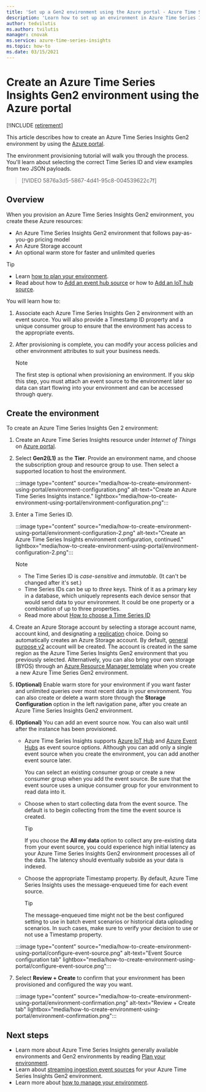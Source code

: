 ```yaml
---
title: 'Set up a Gen2 environment using the Azure portal - Azure Time Series Insights Gen2 | Microsoft Docs'
description: 'Learn how to set up an environment in Azure Time Series Insights Gen2 using Azure portal.'
author: tedvilutis
ms.author: tvilutis
manager: cnovak
ms.service: azure-time-series-insights
ms.topic: how-to
ms.date: 03/15/2021
---
```


# Create an Azure Time Series Insights Gen2 environment using the Azure portal

[!INCLUDE [retirement](../../includes/tsi-retirement.md)]

This article describes how to create an Azure Time Series Insights Gen2 environment by using the [Azure portal](https://portal.azure.com/).

The environment provisioning tutorial will walk you through the process. You'll learn about selecting the correct Time Series ID and view examples from two JSON payloads.</br>

> [!VIDEO 5876a3d5-5867-4d41-95c8-004539622c7f]

## Overview

When you provision an Azure Time Series Insights Gen2 environment, you create these Azure resources:

* An Azure Time Series Insights Gen2 environment that follows pay-as-you-go pricing model
* An Azure Storage account
* An optional warm store for faster and unlimited queries

> [!TIP]
>
> * Learn [how to plan your environment](./how-to-plan-your-environment.md).
> * Read about how to [Add an event hub source](./how-to-ingest-data-event-hub.md) or how to [Add an IoT hub source](./how-to-ingest-data-iot-hub.md).

You will learn how to:

1. Associate each Azure Time Series Insights Gen 2 environment with an event source. You will also provide a Timestamp ID property and a unique consumer group to ensure that the environment has access to the appropriate events.

1. After provisioning is complete, you can modify your access policies and other environment attributes to suit your business needs.

   > [!NOTE]
   > The first step is optional when provisioning an environment. If you skip this step, you must attach an event source to the environment later so data can start flowing into your environment and can be accessed through query.

## Create the environment

To create an Azure Time Series Insights Gen 2 environment:

1. Create an Azure Time Series Insights resource under *Internet of Things* on [Azure portal](https://portal.azure.com/).

1. Select **Gen2(L1)** as the **Tier**. Provide an environment name, and choose the subscription group and resource group to use. Then select a supported location to host the environment.

   :::image type="content" source="media/how-to-create-environment-using-portal/environment-configuration.png" alt-text="Create an Azure Time Series Insights instance." lightbox="media/how-to-create-environment-using-portal/environment-configuration.png":::

1. Enter a Time Series ID.

   :::image type="content" source="media/how-to-create-environment-using-portal/environment-configuration-2.png" alt-text="Create an Azure Time Series Insights environment configuration, continued." lightbox="media/how-to-create-environment-using-portal/environment-configuration-2.png":::

   > [!NOTE]
   >
   > * The Time Series ID is *case-sensitive* and *immutable*. (It can't be changed after it's set.)
   > * Time Series IDs can be up to *three* keys. Think of it as a primary key in a database, which uniquely represents each device sensor that would send data to your environment. It could be one property or a combination of up to three properties.
   > * Read more about [How to choose a Time Series ID](./how-to-select-tsid.md)

1. Create an Azure Storage account by selecting a storage account name, account kind, and designating a [replication](../storage/common/redundancy-migration.md?tabs=portal) choice. Doing so automatically creates an Azure Storage  account. By default, [general purpose v2](../storage/common/storage-account-overview.md) account will be created. The account is created in the same region as the Azure Time Series Insights Gen2 environment that you previously selected.
Alternatively, you can also bring your own storage (BYOS) through an [Azure Resource Manager template](./time-series-insights-manage-resources-using-azure-resource-manager-template.md) when you create a new Azure Time Series Gen2 environment.

1. **(Optional)** Enable warm store for your environment if you want faster and unlimited queries over most recent data in your environment. You can also create or delete a warm store through the **Storage Configuration** option in the left navigation pane, after you create an Azure Time Series Insights Gen2 environment.

1. **(Optional)** You can add an event source now. You can also wait until after the instance has been provisioned.

   * Azure Time Series Insights supports [Azure IoT Hub](./how-to-ingest-data-iot-hub.md) and [Azure Event Hubs](./how-to-ingest-data-event-hub.md) as event source options. Although you can add only a single event source when you create the environment, you can add another event source later.

     You can select an existing consumer group or create a new consumer group when you add the event source. Be sure that the event source uses a unique consumer group for your environment to read data into it.

   * Choose when to start collecting data from the event source. The default is to begin collecting from the time the event source is created.

     > [!TIP]
     > If you choose the **All my data** option to collect any pre-existing data from your event source, you could experience high initial latency as your Azure Time Series Insights Gen2 environment processes all of the data. The latency should eventually subside as your data is indexed.

   * Choose the appropriate Timestamp property. By default, Azure Time Series Insights uses the message-enqueued time for each event source.

     > [!TIP]
     > The message-enqueued time might not be the best configured setting to use in batch event scenarios or historical data uploading scenarios. In such cases, make sure to verify your decision to use or not use a Timestamp property.

   :::image type="content" source="media/how-to-create-environment-using-portal/configure-event-source.png" alt-text="Event Source configuration tab" lightbox="media/how-to-create-environment-using-portal/configure-event-source.png":::

1. Select **Review + Create** to confirm that your environment has been provisioned and configured the way you want.

    :::image type="content" source="media/how-to-create-environment-using-portal/environment-confirmation.png" alt-text="Review + Create tab" lightbox="media/how-to-create-environment-using-portal/environment-confirmation.png":::

## Next steps

* Learn more about Azure Time Series Insights generally available environments and Gen2 environments by reading [Plan your environment](./how-to-plan-your-environment.md).
* Learn about [streaming ingestion event sources](./concepts-streaming-ingestion-event-sources.md) for your Azure Time Series Insights Gen2 environment.
* Learn more about [how to manage your environment](./how-to-provision-manage.md).
